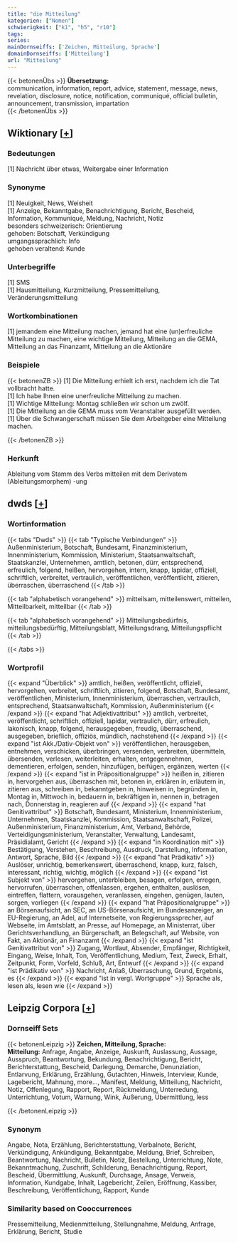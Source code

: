 ```yaml
---
title: "die Mitteilung"
kategorien: ["Nomen"]
schwierigkeit: ["k1", "h5", "r10"]
tags:
series:
mainDornseiffs: ['Zeichen, Mitteilung, Sprache']
domainDornseiffs: ['Mitteilung']
url: "Mitteilung"
---
```


{{< betonenÜbs >}}
**Übersetzung:**  
communication, information, report, advice, statement, message, news, revelation, disclosure, notice, notification, communiqué, official bulletin, announcement, transmission, impartation  
{{< /betonenÜbs >}}

## Wiktionary [[+](https://de.wiktionary.org/wiki/Mitteilung)]

### Bedeutungen
[1] Nachricht über etwas, Weitergabe einer Information  

### Synonyme
[1] Neuigkeit, News, Weisheit  
[1] Anzeige, Bekanntgabe, Benachrichtigung, Bericht, Bescheid, Information, Kommuniqué, Meldung, Nachricht, Notiz  
besonders schweizerisch: Orientierung  
gehoben: Botschaft, Verkündigung  
umgangssprachlich: Info  
gehoben veraltend: Kunde  

### Unterbegriffe
[1] SMS  
[1] Hausmitteilung, Kurzmitteilung, Pressemitteilung, Veränderungsmitteilung  

### Wortkombinationen
[1] jemandem eine Mitteilung machen, jemand hat eine (un)erfreuliche Mitteilung zu machen, eine wichtige Mitteilung, Mitteilung an die GEMA, Mitteilung an das Finanzamt, Mitteilung an die Aktionäre  

### Beispiele
{{< betonenZB >}}
[1] Die Mitteilung erhielt ich erst, nachdem ich die Tat vollbracht hatte.  
[1] Ich habe Ihnen eine unerfreuliche Mitteilung zu machen.  
[1] Wichtige Mitteilung: Montag schließen wir schon um zwölf.  
[1] Die Mitteilung an die GEMA muss vom Veranstalter ausgefüllt werden.  
[1] Über die Schwangerschaft müssen Sie dem Arbeitgeber eine Mitteilung machen.  

{{< /betonenZB >}}
### Herkunft
Ableitung vom Stamm des Verbs mitteilen mit dem Derivatem (Ableitungsmorphem) -ung  



## dwds [[+](https://www.dwds.de/wb/Mitteilung)]

### Wortinformation
{{< tabs "Dwds" >}}
{{< tab "Typische Verbindungen" >}}
Außenministerium, Botschaft, Bundesamt, Finanzministerium, Innenministerium, Kommission, Ministerium, Staatsanwaltschaft, Staatskanzlei, Unternehmen, amtlich, betonen, dürr, entsprechend, erfreulich, folgend, heißen, hervorgehen, intern, knapp, lapidar, offiziell, schriftlich, verbreitet, vertraulich, veröffentlichen, veröffentlicht, zitieren, überraschen, überraschend
{{< /tab >}}

{{< tab "alphabetisch vorangehend" >}}
mitteilsam, mitteilenswert, mitteilen, Mitteilbarkeit, mitteilbar
{{< /tab >}}

{{< tab "alphabetisch vorangehend" >}}
Mitteilungsbedürfnis, mitteilungsbedürftig, Mitteilungsblatt, Mitteilungsdrang, Mitteilungspflicht
{{< /tab >}}

{{< /tabs >}}

### Wortprofil
{{< expand "Überblick" >}} amtlich, heißen, veröffentlicht, offiziell, hervorgehen, verbreitet, schriftlich, zitieren, folgend, Botschaft, Bundesamt, veröffentlichen, Ministerium, Innenministerium, überraschen, vertraulich, entsprechend, Staatsanwaltschaft, Kommission, Außenministerium {{< /expand >}}
{{< expand "hat Adjektivattribut" >}} amtlich, verbreitet, veröffentlicht, schriftlich, offiziell, lapidar, vertraulich, dürr, erfreulich, lakonisch, knapp, folgend, herausgegeben, freudig, überraschend, ausgegeben, brieflich, offiziös, mündlich, nachstehend {{< /expand >}}
{{< expand "ist Akk./Dativ-Objekt von" >}} veröffentlichen, herausgeben, entnehmen, verschicken, überbringen, versenden, verbreiten, übermitteln, übersenden, verlesen, weiterleiten, erhalten, entgegennehmen, dementieren, erfolgen, senden, hinzufügen, beifügen, ergänzen, werten {{< /expand >}}
{{< expand "ist in Präpositionalgruppe" >}} heißen in, zitieren in, hervorgehen aus, überraschen mit, betonen in, erklären in, erläutern in, zitieren aus, schreiben in, bekanntgeben in, hinweisen in, begründen in, Montag in, Mittwoch in, bedauern in, bekräftigen in, nennen in, betragen nach, Donnerstag in, reagieren auf {{< /expand >}}
{{< expand "hat Genitivattribut" >}} Botschaft, Bundesamt, Ministerium, Innenministerium, Unternehmen, Staatskanzlei, Kommission, Staatsanwaltschaft, Polizei, Außenministerium, Finanzministerium, Amt, Verband, Behörde, Verteidigungsministerium, Veranstalter, Verwaltung, Landesamt, Präsidialamt, Gericht {{< /expand >}}
{{< expand "in Koordination mit" >}} Bestätigung, Verstehen, Beschreibung, Ausdruck, Darstellung, Information, Antwort, Sprache, Bild {{< /expand >}}
{{< expand "hat Prädikativ" >}} Auslöser, unrichtig, bemerkenswert, überraschend, knapp, kurz, falsch, interessant, richtig, wichtig, möglich {{< /expand >}}
{{< expand "ist Subjekt von" >}} hervorgehen, unterbleiben, besagen, erfolgen, erregen, hervorrufen, überraschen, offenlassen, ergehen, enthalten, auslösen, eintreffen, flattern, vorausgehen, veranlassen, eingehen, genügen, lauten, sorgen, vorliegen {{< /expand >}}
{{< expand "hat Präpositionalgruppe" >}} an Börsenaufsicht, an SEC, an US-Börsenaufsicht, im Bundesanzeiger, an EU-Regierung, an Adel, auf Internetseite, von Regierungssprecher, auf Webseite, im Amtsblatt, an Presse, auf Homepage, an Ministerrat, über Gerichtsverhandlung, an Bürgerschaft, an Belegschaft, auf Website, von Fakt, an Aktionär, an Finanzamt {{< /expand >}}
{{< expand "ist Genitivattribut von" >}} Zugang, Wortlaut, Absender, Empfänger, Richtigkeit, Eingang, Weise, Inhalt, Ton, Veröffentlichung, Medium, Text, Zweck, Erhalt, Zeitpunkt, Form, Vorfeld, Schluß, Art, Entwurf {{< /expand >}}
{{< expand "ist Prädikativ von" >}} Nachricht, Anlaß, Überraschung, Grund, Ergebnis, es {{< /expand >}}
{{< expand "ist in vergl. Wortgruppe" >}} Sprache als, lesen als, lesen wie {{< /expand >}}

## Leipzig Corpora [[+](https://corpora.uni-leipzig.de/en/res?word=Mitteilung&corpusId=deu_newscrawl-public_2018)]

### Dornseiff Sets
{{< betonenLeipzig >}}
**Zeichen, Mitteilung, Sprache:**  
**Mitteilung:** Anfrage, Angabe, Anzeige, Auskunft, Auslassung, Aussage, Ausspruch, Beantwortung, Bekundung, Benachrichtigung, Bericht, Berichterstattung, Bescheid, Darlegung, Demarche, Denunziation, Entlarvung, Erklärung, Erzählung, Gutachten, Hinweis, Interview, Kunde, Lagebericht, Mahnung, more..., Manifest, Meldung, Mitteilung, Nachricht, Notiz, Offenlegung, Rapport, Report, Rückmeldung, Unterredung, Unterrichtung, Votum, Warnung, Wink, Äußerung, Übermittlung, less  

{{< /betonenLeipzig >}}

### Synonym
Angabe, Nota, Erzählung, Berichterstattung, Verbalnote, Bericht, Verkündigung, Ankündigung, Bekanntgabe, Meldung, Brief, Schreiben, Beantwortung, Nachricht, Bulletin, Notiz, Bestellung, Unterrichtung, Note, Bekanntmachung, Zuschrift, Schilderung, Benachrichtigung, Report, Bescheid, Übermittlung, Auskunft, Durchsage, Ansage, Verweis, Information, Kundgabe, Inhalt, Lagebericht, Zeilen, Eröffnung, Kassiber, Beschreibung, Veröffentlichung, Rapport, Kunde


### Similarity based on Cooccurrences
Pressemitteilung, Medienmitteilung, Stellungnahme, Meldung, Anfrage, Erklärung, Bericht, Studie

